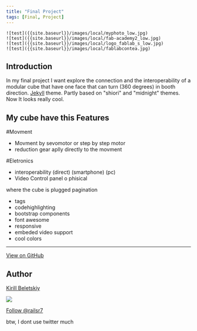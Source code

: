 ```yaml
---
title: "Final Project"
tags: [Final, Project]
---
```

    ![test]({{site.baseurl}}/images/local/myphoto_low.jpg)
    ![test]({{site.baseurl}}/images/local/fab-academy2_low.jpg)
    ![test]({{site.baseurl}}/images/local/logo_fablab_s_low.jpg)
    ![test]({{site.baseurl}}/images/local/fablabcontea.jpg)
## Introduction

In my final project I want explore the connection and the interoperability of a modular cube that have one face that can turn (360 degrees) in booth direction. [Jekyll](http://jekyllrb.com/) theme. Partly based on "shiori" and "midnight" themes. Now It looks really cool.

## My cube have this Features

#Movment
- Movment by sevomotor or step by step motor 
- reduction gear aplly directly to the movment

#Eletronics
- interoperability (direct) (smartphone) (pc)
- Video Control panel o phisical

where the cube is plugged
pagination
- tags
- codehighlighting
- bootstrap components
- font awesome
- responsive
- embeded video support
- cool colors


------------

<a href="https://github.com/railsr/autm-rb" target="_blank" class="btn btn-success"><i class="fa fa-github fa-lg"></i> View on GitHub</a>

## Author

[Kirill Beletskiy](https://twitter.com/railsr7)

![](https://pbs.twimg.com/profile_images/456926462780530688/fXBRjK6e_400x400.jpeg)

<p><a href="https://twitter.com/railsr7" class="twitter-follow-button" data-show-count="true" data-size="large" data-dnt="true">Follow @railsr7</a></p>
<p class="text-muted">btw, I dont use twitter much</p>
